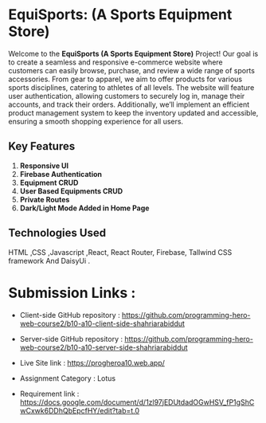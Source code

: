 # EquiSports: (A Sports Equipment Store)
Welcome to the **EquiSports (A Sports Equipment Store)** Project! Our goal is to create a seamless and responsive e-commerce website where customers can easily browse, purchase, and review a wide range of sports accessories. From gear to apparel, we aim to offer products for various sports disciplines, catering to athletes of all levels. The website will feature user authentication, allowing customers to securely log in, manage their accounts, and track their orders. Additionally, we’ll implement an efficient product management system to keep the inventory updated and accessible, ensuring a smooth shopping experience for all users.

## Key Features

1. **Responsive UI**
2. **Firebase Authentication**
3. **Equipment CRUD**
4. **User Based Equipments CRUD**
5. **Private Routes**
5. **Dark/Light Mode Added in Home Page**

## Technologies Used

HTML ,CSS ,Javascript ,React, React Router, Firebase, Tallwind CSS framework And DaisyUi .

# Submission Links :

- Client-side GitHub repository : https://github.com/programming-hero-web-course2/b10-a10-client-side-shahriarabiddut
- Server-side GitHub repository : https://github.com/programming-hero-web-course2/b10-a10-server-side-shahriarabiddut
- Live Site link : https://progheroa10.web.app/

- Assignment Category : Lotus
- Requirement link : https://docs.google.com/document/d/1zl97jEDUtdadOGwHSV_fP1gShCwCxwk6DDhQbEpcfHY/edit?tab=t.0